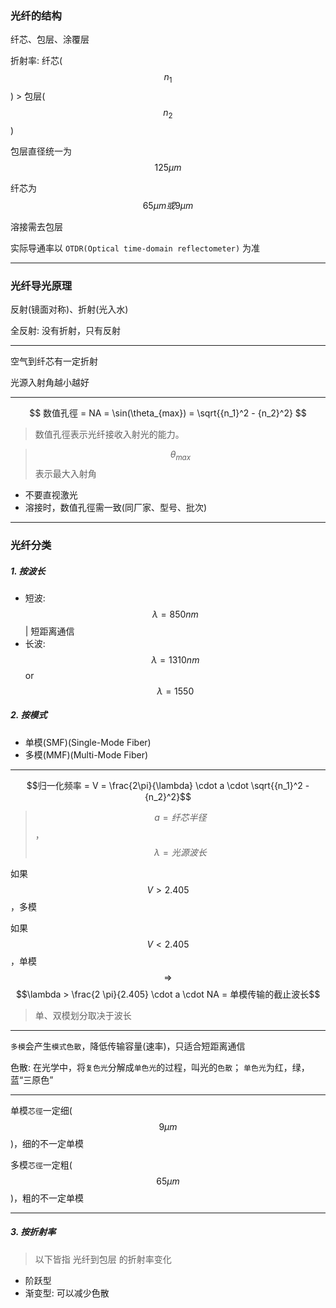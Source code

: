 ### 光纤的结构

纤芯、包层、涂覆层

折射率: 纤芯($$n_1$$) > 包层($$n_2$$)

包层直径统一为$$125 \mu m$$

纤芯为$$65 \mu m 或 9 \mu m$$

溶接需去包层

实际导通率以 `OTDR(Optical time-domain reflectometer)` 为准

___

### 光纤导光原理

反射(镜面对称)、折射(光入水)

全反射: 没有折射，只有反射

___

空气到纤芯有一定折射

光源入射角越小越好

___

$$ 数值孔徑 = NA = \sin(\theta_{max}) = \sqrt{{n_1}^2 - {n_2}^2} $$

> 数值孔徑表示光纤接收入射光的能力。

> $${\theta}_{max}$$ 表示最大入射角

* 不要直视激光
* 溶接时，数值孔徑需一致(同厂家、型号、批次)

___

### 光纤分类

##### 1. 按波长

* 短波: $$\lambda = 850 nm$$ | 短距离通信
* 长波: $$\lambda = 1310 nm$$ or $$\lambda = 1550$$

##### 2. 按模式

* 单模(SMF)(Single-Mode Fiber)
* 多模(MMF)(Multi-Mode Fiber)

___

$$归一化频率 = V = \frac{2\pi}{\lambda} \cdot a \cdot \sqrt{{n_1}^2 - {n_2}^2}$$

> $$a = 纤芯半径$$，$$\lambda = 光源波长$$

如果$$V > 2.405$$，多模

如果$$V < 2.405$$，单模 $$\Rightarrow$$ $$\lambda > \frac{2 \pi}{2.405} \cdot a \cdot NA = 单模传输的截止波长$$

> 单、双模划分取决于波长

___

`多模`会产生`模式色散`，降低传输容量(速率)，只适合短距离通信

色散: 在光学中，将`复色光`分解成`单色光`的过程，叫光的`色散`； `单色光`为红，绿，蓝“三原色”

___

单模`芯徑`一定细($$9 \mu m$$)，细的不一定单模

多模`芯徑`一定粗($$65 \mu m$$)，粗的不一定单模

___

##### 3. 按折射率

> 以下皆指 光纤到包层 的折射率变化

* 阶跃型
* 渐变型: 可以减少色散